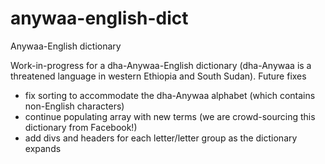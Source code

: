 # anywaa-english-dict
Anywaa-English dictionary

Work-in-progress for a dha-Anywaa-English dictionary (dha-Anywaa is a threatened language in western Ethiopia and South Sudan).
Future fixes
- fix sorting to accommodate the dha-Anywaa alphabet (which contains non-English characters)
- continue populating array with new terms (we are crowd-sourcing this dictionary from Facebook!)
- add divs and headers for each letter/letter group as the dictionary expands
